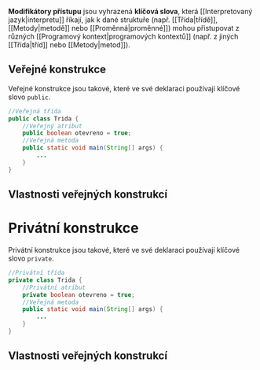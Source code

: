 **Modifikátory přístupu** jsou vyhrazená **klíčová slova**, která [[Interpretovaný jazyk|interpretu]] říkají, jak k dané struktuře (např. [[Třída|třídě]], [[Metody|metodě]] nebo [[Proměnná|proměnné]]) mohou přistupovat z různých [[Programový kontext|programových kontextů]] (např. z jiných [[Třída|tříd]] nebo [[Metody|metod]]).

## Veřejné konstrukce
Veřejné konstrukce jsou takové, které ve své deklaraci používají klíčové slovo `public`.

```java
//Veřejná třída
public class Trida {
	//Veřejný atribut
	public boolean otevreno = true;
	//Veřejná metoda
	public static void main(String[] args) {
		...
	}
}
```

## Vlastnosti veřejných konstrukcí

# Privátní konstrukce
Privátní konstrukce jsou takové, které ve své deklaraci používají klíčové slovo `private`.

```java
//Privátní třída
private class Trida {
	//Privátní atribut
	private boolean otevreno = true;
	//Veřejná metoda
	public static void main(String[] args) {
		...
	}
}
```

## Vlastnosti veřejných konstrukcí
